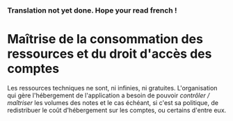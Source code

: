 ### Translation not yet done. Hope your read french !

# Maîtrise de la consommation des ressources et du droit d'accès des comptes
Les ressources techniques ne sont, ni infinies, ni gratuites. L'organisation qui gère l'hébergement de l'application a besoin de pouvoir _contrôler / maîtriser_ les volumes des notes et le cas échéant, si c'est sa politique, de redistribuer le coût d'hébergement sur les comptes, ou certains d'entre eux.
